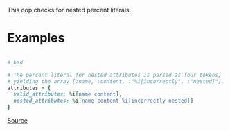 
This cop checks for nested percent literals.

# Examples

```ruby

# bad

# The percent literal for nested_attributes is parsed as four tokens,
# yielding the array [:name, :content, :"%i[incorrectly", :"nested]"].
attributes = {
  valid_attributes: %i[name content],
  nested_attributes: %i[name content %i[incorrectly nested]]
}
```

[Source](http://www.rubydoc.info/gems/rubocop/RuboCop/Cop/Lint/NestedPercentLiteral)